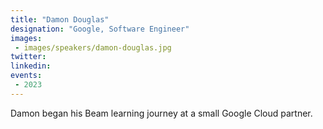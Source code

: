 ```yaml
---
title: "Damon Douglas"
designation: "Google, Software Engineer"
images:
 - images/speakers/damon-douglas.jpg
twitter: 
linkedin: 
events:
 - 2023
---
```


Damon began his Beam learning journey at a small Google Cloud partner.